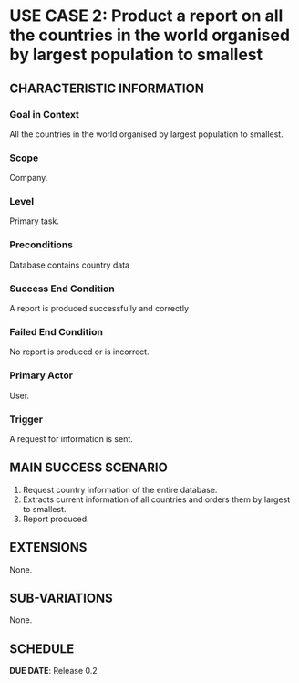 # USE CASE 2: Product a report on all the countries in the world organised by largest population to smallest

## CHARACTERISTIC INFORMATION

### Goal in Context

All the countries in the world organised by largest population to smallest.

### Scope

Company.

### Level

Primary task.

### Preconditions

Database contains country data

### Success End Condition

A report is produced successfully and correctly

### Failed End Condition

No report is produced or is incorrect.

### Primary Actor

User.

### Trigger

A request for information is sent.

## MAIN SUCCESS SCENARIO

1. Request country information of the entire database.
2. Extracts current information of all countries and orders them by largest to smallest.
3. Report produced.

## EXTENSIONS

None.

## SUB-VARIATIONS

None.

## SCHEDULE

**DUE DATE**: Release 0.2